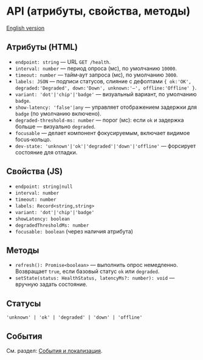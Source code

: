 # API (атрибуты, свойства, методы)

[English version](./en/api.md)

## Атрибуты (HTML)

- `endpoint: string` — URL `GET /health`.
- `interval: number` — период опроса (мс), по умолчанию `10000`.
- `timeout: number` — тайм‑аут запроса (мс), по умолчанию `3000`.
- `labels: JSON` — подписи статусов, слияние с дефолтами `{ ok:'OK', degraded:'Degraded', down:'Down', unknown:'—', offline:'Offline' }`.
- `variant: 'dot'|'chip'|'badge'` — визуальный вариант, по умолчанию `badge`.
- `show-latency: 'false'|any` — управляет отображением задержки для `badge` (по умолчанию включено).
- `degraded-threshold-ms: number` — порог (мс): если `ok` и задержка больше — визуально `degraded`.
- `focusable` — делает компонент фокусируемым, включает видимое focus‑кольцо.
- `dev-state: 'unknown'|'ok'|'degraded'|'down'|'offline'` — форсирует состояние для отладки.

## Свойства (JS)

- `endpoint: string|null`
- `interval: number`
- `timeout: number`
- `labels: Record<string,string>`
- `variant: 'dot'|'chip'|'badge'`
- `showLatency: boolean`
- `degradedThresholdMs: number`
- `focusable: boolean` (через наличия атрибута)

## Методы

- `refresh(): Promise<boolean>` — выполнить опрос немедленно. Возвращает `true`, если базовый статус `ok` или `degraded`.
- `setState(status: HealthStatus, latencyMs?: number): void` — вручную задать состояние.

## Статусы

`'unknown' | 'ok' | 'degraded' | 'down' | 'offline'`

## События

См. раздел: [События и локализация](./api-events-and-i18n.md).
